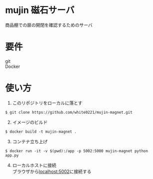 # mujin 磁石サーバ
商品棚での扉の開閉を確認するためのサーバ  

# 要件
git  
Docker  

# 使い方
1. このリポジトリをローカルに落とす  
``` .sourceCode .shell
$ git clone https://github.com/white0221/mujin-magnet.git
```  

2. イメージのビルド
``` .sourceCode .shell
$ docker build -t mujin-magnet .
```  

3. コンテナ立ち上げ  
``` .sourceCode .shell
$ docker run -it -v $(pwd):/app -p 5002:5000 mujin-magnet python app.py
```  

4. ローカルホストに接続  
ブラウザから[localhost:5002](http://localhost:5002)に接続する
